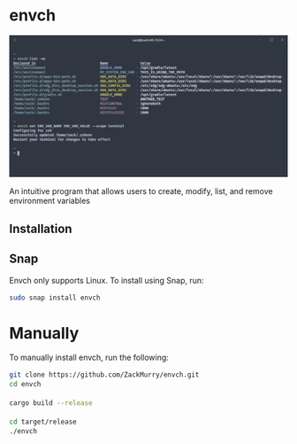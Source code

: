 # envch

![Screenshot of envch in the terminal](assets/readme-simple-example.png)

An intuitive program that allows users to create, modify, list, and remove environment variables

## Installation

## Snap
Envch only supports Linux. To install using Snap, run:
```bash
sudo snap install envch
```

# Manually
To manually install envch, run the following:
```bash
git clone https://github.com/ZackMurry/envch.git
cd envch

cargo build --release

cd target/release
./envch
```
